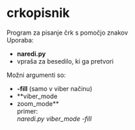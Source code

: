 # crkopisnik
Program za pisanje črk s pomočjo znakov  
Uporaba:  
- **naredi.py**  
- vpraša za besedilo, ki ga pretvori  
  
Možni argumenti so:  
- **-fill** (samo v viber načinu)  
- **viber_mode  
- zoom_mode**  
primer:  
      *naredi.py viber_mode -fill*
